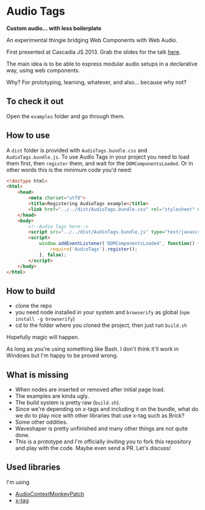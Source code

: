 Audio Tags
==========

**Custom audio... with less boilerplate**

An experimental thingie bridging Web Components with Web Audio.

First presented at Cascadia JS 2013. Grab the slides for the talk [here](http://soledadpenades.com/files/t/cascadiajs-audio-tags/).

The main idea is to be able to express modular audio setups in a declarative way, using web components.

Why? For prototyping, learning, whatever, and also... because why not?

## To check it out

Open the `examples` folder and go through them.

## How to use

A `dist` folder is provided with `AudioTags.bundle.css` and `AudioTags.bundle.js`. To use Audio Tags in your project you need to load them first, then `register` them, and wait for the `DOMComponentsLoaded`. Or in other words this is the minimum code you'd need:

````html
<!doctype html>
<html>
	<head>
		<meta charset="utf8">
		<title>Registering AudioTags example</title>
		<link href="../../dist/AudioTags.bundle.css" rel="stylesheet" media="all" />
	</head>
	<body>
		<!--Audio Tags here-->
		<script src="../../dist/AudioTags.bundle.js" type="text/javascript"></script>
		<script>
			window.addEventListener('DOMComponentsLoaded', function() {
				require('AudioTags').register();
			}, false);
		</script>
	</body>
</html>
````

## How to build

* clone the repo
* you need node installed in your system and `browserify` as global (`npm install -g browserify`)
* cd to the folder where you cloned the project, then just run `build.sh`

Hopefully magic will happen.

As long as you're using something like Bash. I don't think it'll work in Windows but I'm happy to be proved wrong.

## What is missing

* When nodes are inserted or removed after initial page load.
* The examples are kinda ugly.
* The build system is pretty raw (`build.sh`).
* Since we're depending on x-tags and including it on the bundle, what do we do to play nice with other libraries that use x-tag such as Brick?
* Some other oddities.
* Waveshaper is pretty unfinished and many other things are not quite done.
* This is a prototype and I'm officially inviting you to fork this repository and play with the code. Maybe even send a PR. Let's discuss!

## Used libraries

I'm using
* [AudioContextMonkeyPatch](https://github.com/cwilso/AudioContext-MonkeyPatch)
* [x-tag](http://x-tags.org/)
